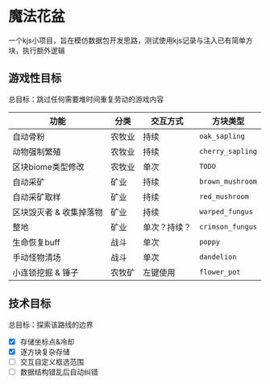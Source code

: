 # 魔法花盆
一个kjs小项目，旨在模仿数据包开发思路，测试使用kjs记录与注入已有简单方块，执行额外逻辑

## 游戏性目标
总目标：跳过任何需要堆时间重复劳动的游戏内容

功能|分类|交互方式|方块类型
--|--|--|--
自动骨粉|农牧业|持续|`oak_sapling`
动物强制繁殖|农牧业|持续|`cherry_sapling`
区块biome类型修改|农牧业|单次|`TODO`
自动采矿|矿业|持续|`brown_mushroom`
自动采矿取样|矿业|持续|`red_mushroom`
区块毁灭者 & 收集掉落物|矿业|持续|`warped_fungus`
整地|矿业|单次？持续？|`crimson_fungus`
生命恢复buff|战斗|单次|`poppy`
手动怪物清场|战斗|单次|`dandelion`
小连锁挖掘 & 锤子|农牧矿|左键使用|`flower_pot`

## 技术目标
总目标：探索该路线的边界

- [x] 存储坐标点&冷却
- [x] 逐方块复杂存储
- [ ] 交互自定义框选范围
- [ ] 数据结构错乱后自动纠错
